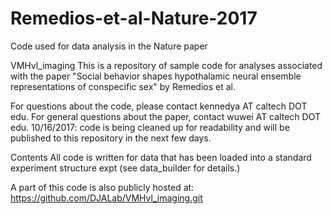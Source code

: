 # Remedios-et-al-Nature-2017
Code used for data analysis in the Nature paper

VMHvl_imaging
This is a repository of sample code for analyses associated with the paper "Social behavior shapes hypothalamic neural ensemble representations of conspecific sex" by Remedios et al.

For questions about the code, please contact kennedya AT caltech DOT edu.
For general questions about the paper, contact wuwei AT caltech DOT edu.
10/16/2017: code is being cleaned up for readability and will be published to this repository in the next few days.

Contents
All code is written for data that has been loaded into a standard experiment structure expt (see data_builder for details.)

A part of this code is also publicly hosted at:
https://github.com/DJALab/VMHvl_imaging.git
